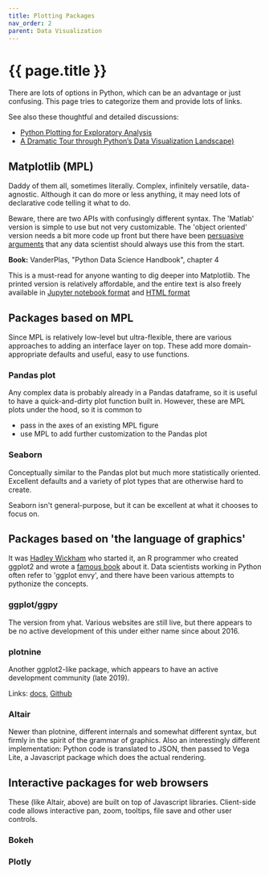 ```yaml
---
title: Plotting Packages
nav_order: 2
parent: Data Visualization
---
```


# {{ page.title }}

There are lots of options in Python, which can be an advantage or just confusing. This page tries to categorize them and provide lots of links.

See also these thoughtful and detailed discussions:
- [Python Plotting for Exploratory Analysis](https://pythonplot.com)
- [A Dramatic Tour through Python’s Data Visualization Landscape)](https://dsaber.com/2016/10/02/a-dramatic-tour-through-pythons-data-visualization-landscape-including-ggplot-and-altair/)

## Matplotlib (MPL)

Daddy of them all, sometimes literally. Complex, infinitely versatile, data-agnostic. Although it can do more or less anything, it may need lots of declarative code telling it what to do.

Beware, there are two APIs with confusingly different syntax. The 'Matlab' version is simple to use but not very customizable. The 'object oriented' version needs a bit more code up front but there have been [persuasive arguments](https://pbpython.com/effective-matplotlib.html) that any data scientist should always use this from the start.

**Book:** VanderPlas, "Python Data Science Handbook", chapter 4

This is a must-read for anyone wanting to dig deeper into Matplotlib. The printed version is relatively affordable, and the entire text is also freely available in [Jupyter notebook format](https://github.com/jakevdp/PythonDataScienceHandbook) and [HTML format](https://jakevdp.github.io/PythonDataScienceHandbook/)

## Packages based on MPL

Since MPL is relatively low-level but ultra-flexible, there are various approaches to adding an interface layer on top. These add more domain-appropriate defaults and useful, easy to use functions.

### Pandas plot

Any complex data is probably already in a Pandas dataframe, so it is useful to have a quick-and-dirty plot function built in. However, these are MPL plots under the hood, so it is common to
- pass in the axes of an existing MPL figure
- use MPL to add further customization to the Pandas plot

### Seaborn

Conceptually similar to the Pandas plot but much more statistically oriented. Excellent defaults and a variety of plot types that are otherwise hard to create.

Seaborn isn't general-purpose, but it can be excellent at what it chooses to focus on.

## Packages based on 'the language of graphics'

It was [Hadley Wickham](http://hadley.nz) who started it, an R programmer who created ggplot2 and wrote a [famous book](https://smile.amazon.com/gp/product/331924275X) about it. Data scientists working in Python often refer to 'ggplot envy', and there have been various attempts to pythonize the concepts.

### ggplot/ggpy

The version from yhat. Various websites are still live, but there appears to be no active development of this under either name since about 2016.

### plotnine

Another ggplot2-like package, which appears to have an active development community (late 2019). 

Links: [docs](https://plotnine.readthedocs.io/en/latest/), [Github](https://github.com/has2k1/plotnine)

### Altair

Newer than plotnine, different internals and somewhat different syntax, but firmly in the spirit of the grammar of graphics. Also an interestingly different implementation: Python code is translated to JSON, then passed to Vega Lite, a Javascript package which does the actual rendering. 


## Interactive packages for web browsers

These (like Altair, above) are built on top of Javascript libraries. Client-side code allows interactive pan, zoom, tooltips, file save and other user controls.

### Bokeh


### Plotly


